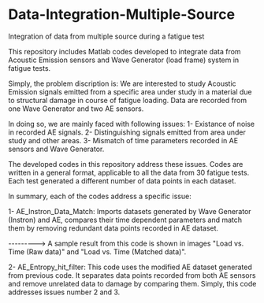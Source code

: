 # Data-Integration-Multiple-Source
Integration of data from multiple source during a fatigue test

This repository includes Matlab codes developed to integrate data from Acoustic Emission sensors and Wave Generator (load frame) system in fatigue tests.

Simply, the problem discription is:
We are interested to study Acoustic Emission signals emitted from a specific area under study in a material due to structural damage in course of fatigue loading. Data are recorded from one Wave Generator and two AE sensors. 


In doing so, we are mainly faced with following issues:
1- Existance of noise in recorded AE signals.
2- Distinguishing signals emitted from area under study and other areas.
3- Mismatch of time parameters recorded in AE sensors and Wave Generator.


The developed codes in this repository address these issues. Codes are written in a general format, applicable to all the data from 30 fatigue tests. Each test generated a different number of data points in each dataset. 


In summary, each of the codes address a specific issue:

1- AE_Instron_Data_Match: Imports datasets generated by Wave Generator (Instron) and AE, compares their time dependent parameters and match them by removing redundant data points recorded in AE dataset.

---------> A sample result from this code is shown in images "Load vs. Time (Raw data)"  and "Load vs. Time (Matched data)".

2- AE_Entropy_hit_filter: This code uses the modified AE dataset generated from previous code. It separates data points recorded from both AE sensors and remove unrelated data to damage by comparing them. Simply, this code addresses issues number 2 and 3.
